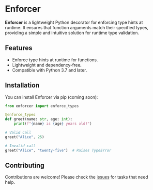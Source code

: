 # Enforcer

**Enforcer** is a lightweight Python decorator for enforcing type hints at runtime. It ensures that function arguments match their specified types, providing a simple and intuitive solution for runtime type validation.

## Features

- Enforce type hints at runtime for functions.
- Lightweight and dependency-free.
- Compatible with Python 3.7 and later.

## Installation

You can install Enforcer via pip (coming soon):

```python
from enforcer import enforce_types

@enforce_types
def greet(name: str, age: int):
    print(f"{name} is {age} years old!")

# Valid call
greet("Alice", 25)

# Invalid call
greet("Alice", "twenty-five")  # Raises TypeError

```

## Contributing

Contributions are welcome! Please check the [issues](https://github.com/WazedKhan/enforcer/issues) for tasks that need help.
